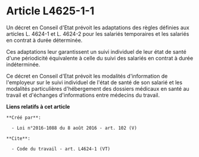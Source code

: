 # Article L4625-1-1

Un décret en Conseil d'Etat prévoit les adaptations des règles définies aux articles L. 4624-1 et L. 4624-2 pour les salariés
temporaires et les salariés en contrat à durée déterminée. 

Ces adaptations leur garantissent un suivi individuel de leur état de santé d'une périodicité équivalente à celle du suivi
des salariés en contrat à durée indéterminée. 

Ce décret en Conseil d'Etat prévoit les modalités d'information de l'employeur sur le suivi individuel de l'état de santé de
son salarié et les modalités particulières d'hébergement des dossiers médicaux en santé au travail et d'échanges
d'informations entre médecins du travail.

**Liens relatifs à cet article**

	**Créé par**:

	  - Loi n°2016-1088 du 8 août 2016 - art. 102 (V)

	**Cite**:

	  - Code du travail - art. L4624-1 (VT)
